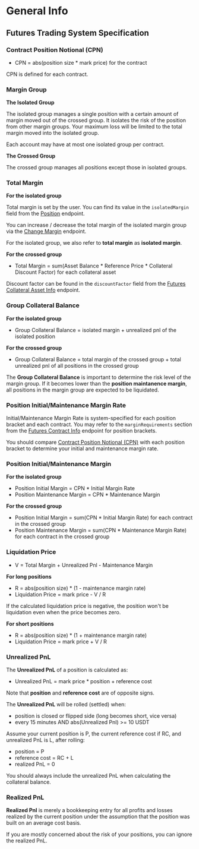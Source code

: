 # General Info


## Futures Trading System Specification


### Contract Position Notional (CPN)

* CPN = abs(position size * mark price) for the contract 

CPN is defined for each contract.


### Margin Group 

**The Isolated Group**

The isolated group manages a single position with a certain amount of margin moved out of the crossed group. It isolates the risk of the position from other 
margin groups. Your maximum loss will be limited to the total margin moved into the isolated group.

Each account may have at most one isolated group per contract.

**The Crossed Group**

The crossed group manages all positions except those in isolated groups. 


### Total Margin

**For the isolated group**

Total margin is set by the user. You can find its value in the `isolatedMargin` field from the [Position](#position) endpoint. 

You can increase / decrease the total margin of the isolated margin group via the [Change Margin](#change-margin-for-isolated-positions) endpoint.

For the isolated group, we also refer to **total margin** as **isolated margin**.


**For the crossed group**

* Total Margin = sum(Asset Balance * Reference Price * Collateral Discount Factor) for each collateral asset

Discount factor can be found in the `discountFactor` field from the [Futures Collateral Asset Info](#futures-collateral-asset-info) endpoint.


### Group Collateral Balance

**For the isolated group**

* Group Collateral Balance = isolated margin + unrealized pnl of the isolated position


**For the crossed group**

* Group Collateral Balance = total margin of the crossed group + total unrealized pnl of all positions in the crossed group


The **Group Collateral Balance** is important to determine the risk level of the margin group. If it becomes lower than the **position maintanence margin**, 
all positions in the margin group are expected to be liquidated. 


### Position Initial/Maintenance Margin Rate

Initial/Maintenance Margin Rate is system-specified for each position bracket and each contract. You may refer to the `marginRequirements` 
section from the [Futures Contract Info](#futures-contracts-info) endpoint for position brackets.

You should compare [Contract Position Notional (CPN)](#contract-position-notional-cpn) with each position bracket to determine your initial and 
maintenance margin rate.



### Position Initial/Maintenance Margin

**For the isolated group**

* Position Initial Margin = CPN * Initial Margin Rate
* Position Maintenance Margin = CPN * Maintenance Margin

**For the crossed group**

* Position Initial Margin = sum(CPN * Initial Margin Rate) for each contract in the crossed group
* Position Maintenance Margin = sum(CPN * Maintenance Margin Rate) for each contract in the crossed group



### Liquidation Price

* V = Total Margin + Unrealized Pnl - Maintenance Margin

**For long positions**

* R = abs(position size) * (1 - maintenance margin rate)
* Liquidation Price = mark price - V / R

If the calculated liquidation price is negative, the position won't be liquidation even when the price becomes zero.


**For short positions**

* R = abs(position size) * (1 + maintenance margin rate)
* Liquidation Price = mark price + V / R



### Unrealized PnL

The **Unrealized PnL** of a position is calculated as:

* Unrealized PnL = mark price * position + reference cost

Note that **position** and **reference cost** are of opposite signs.

The **Unrealized PnL** will be rolled (settled) when:

* position is closed or flipped side (long becomes short, vice versa)
* every 15 minutes AND abs(Unrealized Pnl) >= 10 USDT

Assume your current position is P, the current reference cost if RC, and unrealized PnL is L, after rolling:

* position = P
* reference cost = RC + L
* realized PnL = 0 

You should always include the unrealized PnL when calculating the collateral balance. 


### Realized PnL

**Realized Pnl** is merely a bookkeeping entry for all profits and losses realized by the current position under 
the assumption that the position was built on an average cost basis. 

If you are mostly concerned about the risk of your positions, you can ignore the realized PnL. 

